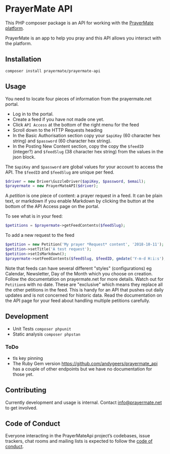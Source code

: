 # PrayerMate API

This PHP composer package is an API for working with the [PrayerMate platform](https://www.prayermate.net/). 

PrayerMate is an app to help you pray and this API allows you interact with the platform.

## Installation

```
composer install prayermate/prayermate-api
```

## Usage

You need to locate four pieces of information from the prayermate.net portal. 

* Log in to the portal.
* Create a feed if you have not made one yet.
* Click `API Access` at the bottom of the right menu for the feed
* Scroll down to the HTTP Requests heading
* In the Basic Authorisation section copy your `$apiKey` (60 character hex string) and `$password` (60 character hex string). 
* In the Posting New Content section, copy the copy the `$feedID` (integer?) and `$feedSlug` (38 character hex string) from the values in the json block. 

The `$apiKey` and `$password` are global values for your account to access the API. The `$feedID` and `$feedSlug` are unique per feed.

```php
$driver = new Driver\GuzzleDriver($apiKey, $password, $email);
$prayermate = new PrayerMateAPI($driver);
```

A _petition_ is one piece of content: a prayer request in a feed. It can be plain text, or markdown if you enable Markdown by clicking the button at the bottom of the API Access page on the portal.

To see what is in your feed:
```php
$petitions = $prayermate->getFeedContents($feedSlug);
```

To add a new request to the feed

```php
$petition = new Petition('My prayer *Request* content', '2018-10-11');
$petition->setTitle('A test request');
$petition->setIsMarkdown();
$prayermate->setFeedContents($feedSlug, $feedID, gmdate('Y-m-d H:i:s'), [$petition]);
```

Note that feeds can have several different "styles" (configurations) eg Calendar, Newsletter, Day of the Month which you choose on creation. 
Follow the documentation on prayermate.net for more details.
Watch out for `Petition`s with no date. These are "exclusive" which means they replace all the other petitions in the feed.
This is handy for an API that pushes out daily updates and is not concerned for historic data. Read the documentation on the
API page for your feed about handling multiple petitions carefully.
 
## Development

* Unit Tests `composer phpunit`
* Static analysis `composer phpstan`

### ToDo

* tls key pinning
* The Ruby Gem version https://github.com/andygeers/prayermate_api has a couple of other endpoints but we have no documentation for those yet.

## Contributing

Currently development and usage is internal. Contact [info@prayermate.net](mailto:info@prayermate.net) to get involved.

## Code of Conduct

Everyone interacting in the PrayerMateApi project’s codebases, issue trackers, chat rooms and mailing lists is expected to follow the [code of conduct](CODE_OF_CONDUCT.md).